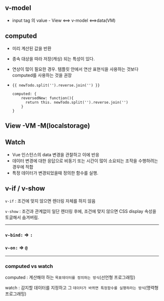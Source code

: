 ## v-model

- input tag 의 value - View <==> v-model <==>data(VM)



## computed

- 미리 계산된 값을 반환

- 종속 대상을 따라 저장(캐싱) 되는 특성이 있다.

- 연상이 많이 필요한 경우. 템플릿 안에서 연산 표현식을 사용하는 것보다 computed를 사용하는 것을 권장

- `{{ newTodo.split('').reverse.join('') }}`

  ``` vue
  computed: {
      reversedNew: function(){
      	return this. newTodo.split('').reverse.join('')
      }
  }
  ```



## View -VM -M(localstorage)



## Watch

- Vue 인스턴스의 data 변경을 관찰하고 이에 반응
- 데이터 변경에 대한 응답으로 비동기 또는 시간이 많이 소요되는 조작을 수행하려는 경우에 적합
- 특정 데이터가 변경되었을때 정의한 함수를 실행.



## v-if / v-show

`v-if` : 조건에 맞지 않으면 렌더링 자체를 하지 않음

`v-show` : 조건과 관계없이 일단 렌더링 후에, 조건에 맞지 않으면 CSS display 속성을 토글해서 숨겨버림.



---

### `v-bind:` => `:`

### `v-on:` => `@`

----

### computed vs watch

computed : 계산해야 하는 `목표데이터를 정의하는 방식`(선언형 프로그래밍)

watch : 감지할 데이터를 지정하고 그 `데이터가 바뀌면 특정함수를 실행하라는 방식`(명력형 프로그래밍)

